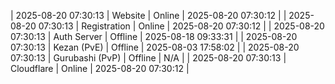 | 2025-08-20 07:30:13 | Website | Online | 2025-08-20 07:30:12 |
| 2025-08-20 07:30:13 | Registration | Online | 2025-08-20 07:30:12 |
| 2025-08-20 07:30:13 | Auth Server | Offline | 2025-08-18 09:33:31 |
| 2025-08-20 07:30:13 | Kezan (PvE) | Offline | 2025-08-03 17:58:02 |
| 2025-08-20 07:30:13 | Gurubashi (PvP) | Offline | N/A |
| 2025-08-20 07:30:13 | Cloudflare | Online | 2025-08-20 07:30:12 |
